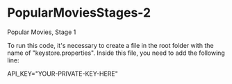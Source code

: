 # PopularMoviesStages-2

Popular Movies, Stage 1

To run this code, it's necessary to create a file in the root folder with the name of "keystore.properties". Inside this file, you need to add the following line:

API_KEY="YOUR-PRIVATE-KEY-HERE"
